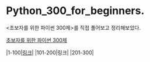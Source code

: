 # Python_300_for_beginners.

<초보자를 위한 파이썬 300제>를 직접 풀어보고 정리해보았다.

[초보자를 위한 파이썬 300제](https://wikidocs.net/book/922) 

|1-100|[링크](https://github.com/IsaacTips/Python_300_for_beginners/blob/main/1-100.ipynb)|
|101-200|링크|
|201-300|

